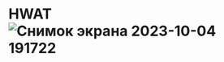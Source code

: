 # HWAT![Снимок экрана 2023-10-04 191722](https://github.com/KoninaSAnna/HWAT7/assets/131446301/3fda9fb9-04d1-48fb-94eb-68481c8b1db2)
